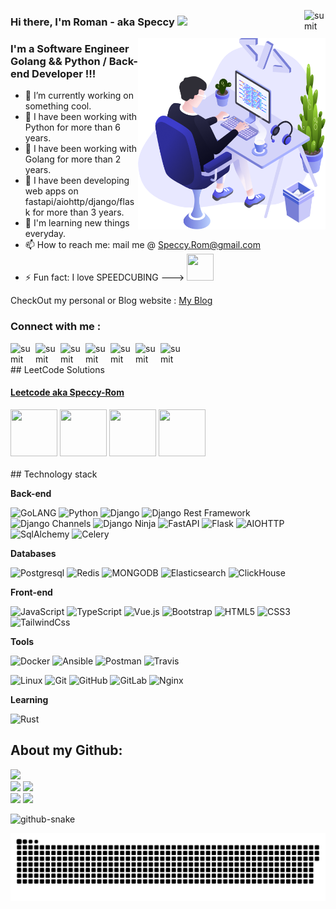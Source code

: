 [<img align="right" alt="sumit" width="34px" src="https://img.icons8.com/bubbles/50/000000/like.png"/>](https://Speccy-Rom.github.io)

### Hi there, I'm Roman - aka Speccy <img src="https://media.giphy.com/media/hvRJCLFzcasrR4ia7z/giphy.gif" width="40">

 
<img align="right" src="https://github.com/Speccy-Rom/Speccy-Rom/blob/main/illustration.png" width="300"/>

### I'm a Software Engineer Golang && Python / Back-end Developer !!!

- 🔭 I’m currently working on something cool.
- 🌱 I have been working with Python for more than 6 years.
- 🌱 I have been working with Golang for more than 2 years.
- 🤔 I have been developing web apps on fastapi/aiohttp/django/flask for more than 3 years.
- 👯 I'm learning new things everyday.
- 📫 How to reach me: mail me @ Speccy.Rom@gmail.com
- ⚡ Fun fact: I love SPEEDCUBING --->  <img src="https://media.giphy.com/media/5qDI4MXF3gOmGuFUCP/giphy.gif" width="43" height="43">

CheckOut my personal or Blog website  :  [My Blog](https://web-cpv.ru/)

### Connect with me :

[<img align="left" alt="sumit" width="40px" src="https://img.icons8.com/bubbles/50/000000/instagram-new.png"/>](https://hh.ru/resume/4a35d0b9ff0843acf50039ed1f644e61787345)
[<img align="left" alt="sumit" width="40px" src="https://img.icons8.com/bubbles/50/000000/linkedin.png"/>](https://www.linkedin.cn/in/roman-spiridonov-8b75891a2/)
[<img align="left" alt="sumit" width="40px" src="https://img.icons8.com/bubbles/50/000000/github.png"/>](https://github.com/Speccy-Rom)
[<img align="left" alt="sumit" width="40px" src="https://img.icons8.com/bubbles/50/000000/youtube-play.png"/>](https://www.youtube.com/channel/UClJzWfGWuGJL2t-3dYKcHTA)
[<img align="left" alt="sumit" width="40px" src="https://img.icons8.com/bubbles/50/000000/medium-new.png"/>](https://medium.com/@speccy.rom)
[<img align="left" alt="sumit" width="40px" src="https://img.icons8.com/carbon-copy/100/000000/linkedin.png"/>](https://inblog.in/@speccyrom)
[<img align="left" alt="sumit" width="34px" src="https://img.icons8.com/windows/32/000000/kaggle.png"/>](https://www.kaggle.com/speccyrom)

<br />
<br />
## LeetCode Solutions
<h4><a href="https://leetcode.com/Speccy-Rom/">Leetcode aka Speccy-Rom</a></h4>
<img src="https://leetcode.com/static/images/badges/dcc-2023-1.png" width="75" height="75" />
<img src="https://leetcode.com/static/images/badges/dcc-2023-2.png" width="75" height="75" />
<img src="https://leetcode.com/static/images/badges/dcc-2023-3.png" width="75" height="75" />
<img src="https://leetcode.com/static/images/badges/dcc-2023-4.png" width="75" height="75" />
<br />
<br />
## Technology stack

**Back-end**

![GoLANG](https://img.shields.io/badge/-GOLANG-grey?style=flat-square&logo=go)
![Python](https://img.shields.io/badge/-Python-black?style=flat-square&logo=Python)
![Django](https://img.shields.io/badge/-Django-0aad48?style=flat-square&logo=Django)
![Django Rest Framework](https://img.shields.io/badge/DRF-red?style=flat-square&logo=Django)
![Django Channels](https://img.shields.io/badge/-Django_Channels-46a2f1?style=flat-square&logo=Django)
![Django Ninja](https://img.shields.io/badge/-Django_Ninja-%234B32C3?style=flat-square&logo=Django)
![FastAPI](https://img.shields.io/badge/-FastAPI-%2300C7B7?style=flat-square&logo=FastAPI)
![Flask](https://img.shields.io/badge/-Flask-%232c3e50?style=flat-square&logo=Flask)
![AIOHTTP](https://img.shields.io/badge/-AIOHTTP-DD0031?style=flat-square&logo=AIOHTTP)
![SqlAlchemy](https://img.shields.io/badge/-SqlAlchemy-FCA121?style=flat-square&logo=SqlAlchemy)
![Celery](https://img.shields.io/badge/-Celery-%2300C7B7?style=flat-square&logo=Celery)

**Databases**

![Postgresql](https://img.shields.io/badge/-Postgresql-%232c3e50?style=flat-square&logo=Postgresql)
![Redis](https://img.shields.io/badge/-Redis-FCA121?style=flat-square&logo=Redis)
![MONGODB](https://img.shields.io/badge/-MONGODB-52C72B?style=flat-square&logo=MONGODB)
![Elasticsearch](https://img.shields.io/badge/-Elasticsearch-F04E97?style=flat-square&logo=Elasticsearch)
![ClickHouse](https://img.shields.io/badge/-ClickHouse-FACD46?style=flat-square&logo=ClickHouse)


**Front-end**

![JavaScript](https://img.shields.io/badge/-JavaScript-%23F7DF1C?style=flat-square&logo=javascript&logoColor=000000&labelColor=%23F7DF1C&color=%23FFCE5A)
![TypeScript](https://img.shields.io/badge/-TypeScript-007ACC?style=flat-square&logo=typescript&logoColor=white)
![Vue.js](https://img.shields.io/badge/-Vue.js-%232c3e50?style=flat-square&logo=vue-dot-js)
![Bootstrap](https://img.shields.io/badge/-Bootstrap-573D7C?style=flat-square&logo=Bootstrap&logoColor=whiter)
![HTML5](https://img.shields.io/badge/-HTML5-%23E44D27?style=flat-square&logo=html5&logoColor=ffffff)
![CSS3](https://img.shields.io/badge/-CSS3-%231572B6?style=flat-square&logo=css3)
![TailwindCss](https://img.shields.io/badge/-TailwindCss-%231a202c?style=flat-square&logo=tailwind-css)

**Tools**

![Docker](https://img.shields.io/badge/-Docker-46a2f1?style=flat-square&logo=docker&logoColor=white)
![Ansible](https://img.shields.io/badge/-Ansible-ffce5a?style=flat-square&logo=Ansible)
![Postman](https://img.shields.io/badge/Postman-FCA121?style=flat-square&logo=postman)
![Travis](https://img.shields.io/badge/-Travis-FCA121?style=flat-square&logo=Travis)


![Linux](https://img.shields.io/badge/Linux-black?style=flat-square&logo=linux)
![Git](https://img.shields.io/badge/-Git-black?style=flat-square&logo=git)
![GitHub](https://img.shields.io/badge/-GitHub-181717?style=flat-square&logo=github)
![GitLab](https://img.shields.io/badge/-GitLab-FCA121?style=flat-square&logo=gitlab)
![Nginx](https://img.shields.io/badge/-Nginx-029339?style=flat-square&logo=Nginx)

**Learning**

![Rust](https://img.shields.io/badge/-Rust-grey?style=flat-square&logo=rust)

## About my Github:

![](https://github-profile-summary-cards.vercel.app/api/cards/profile-details?username=speccy-rom&theme=nord_bright) <br>
![](https://github-profile-summary-cards.vercel.app/api/cards/repos-per-language?username=speccy-rom&theme=nord_bright) 
![](https://github-profile-summary-cards.vercel.app/api/cards/most-commit-language?username=speccy-rom&theme=nord_bright) <br>
![](https://github-profile-summary-cards.vercel.app/api/cards/stats?username=speccy-rom&theme=nord_bright) 
![](https://github-profile-summary-cards.vercel.app/api/cards/productive-time?username=speccy-rom&theme=nord_bright)

<picture>
  <source media="(prefers-color-scheme: dark)" srcset="github-snake-dark.svg">
  <source media="(prefers-color-scheme: light)" srcset="github-snake.svg">
  <img alt="github-snake" src="github-snake.svg">
</picture>


<!-- from https://github.com/Platane/snk -->
![Snake Status](./images/github-speccy-snake.svg)
